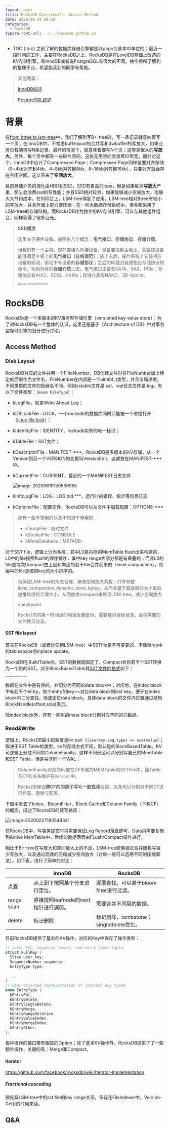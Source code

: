 ```yaml
---
layout: post
title: RocksDB Overview(1)——Access Method
date: 2020-06-19 09:58
categories:
  - RocksDB
typora-root-url: ../../layamon.github.io
---
```

* TOC
{:toc}
之前了解的数据库存储引擎都是以page为基本IO单位的；最近一段时间的工作，主要在RocksDB之上，RocksDB是在LevelDB基础上改造的KV存储引擎，和InnoDB或者说PostgreSQL有很大的不同。抽空将所了解到的整理于此，希望能读到的同学有帮助。

> 其他两篇：
>
> [InnoDB综述](http://liuyangming.tech/07-2019/InnoDB-overview.html)
>
> [PostgreSQL综述](http://liuyangming.tech/07-2018/PostgreSQL-Overview.html)

# 背景

在[from btree to lsm-tree](http://liuyangming.tech/12-2019/leveldb.html)中，我们了解到写B+-tree时，写一条记录就意味着写一个页；在InnoDB中，不考虑bufferpool的合并写和dwbuffer的写放大，如果业务负载随机写N条记录，最坏的情况下，就意味着要写N个页；这带来很大的**写放大**。另外，每个页中都有一些碎片空间，这些无用空间会浪费IO带宽，而针对这个，InnoDB中设计了Compressed Page；Compressed Page同样是要对齐存储（0~4kb对齐到4kb，4~8kb对齐到8kb，8~16kb对齐到16kb），只要对齐就会存在空闲空间。这又带来了**空间放大**。

目前存储介质的演化由HDD到SSD，SSD有更高的iops，但是如果每次**写放大**严重，那么会浪费ssd的写性能；并且SSD相对较贵，如果能够减小空间放大，能够大大节约成本。在SSD之上，LSM-tree得到了应用，LSM-tree相对Btree有较小的写放大，并且存储上更方便压缩；在一些大数据存储系统中，很多都采用了LSM-tree的存储结构。而RocksDB作为独立的KV存储引擎，可以与其他组件组合，同样获得了很多目光。

> **SSD概念**
>
> 这里关于硬件设备，搞明白几个概念：**电气接口**、**存储协议**、**存储介质**。
>
> 当我们有一个主机，现在要接入外接设备，设备要插到主板上，需要该设备能够满足主板上的**电气接口（总线规范）**；插上去后，操作系统上安装相应设备的驱动，驱动中有设备的**存储协议**；之后的IO就封装成相应存储协议的命令，写到外存的**存储介质**上去。电气接口主要有SATA、SAS、PCIe；存储协议有AHCI、SCSI、NVMe；存储介质有NAND、3D-Xpoint。
>
> <img src="/image/rocksdb-overview/ssd-overview.png" alt="image-20200621101610711" style="zoom: 50%;" />

# RocksDB

RocksDb是一个多版本的KV事务型存储引擎（versioned key-value store）；为了对RocksDB有一个整体的认识，这里还是基于《Architecture of DB》中对事务型存储引擎的划分进行讨论。

## Access Method

### Disk Layout

RocksDB对应的文件共用一个FilteNumber，DB创建文件时将FileNumber加上特定的后缀作为文件名，FileNumber在内部是一个uint64_t类型，并且全局递增。不同类型的文件的拓展名不同，例如sstable文件是.sst，wal日志文件是.log。有以下文件类型：（`enum FileType`）：

+ kLogFile，就是Write Ahead Log；

+ kDBLockFile : LOCK，一个rocksdb的数据库同时只能被一个进程打开（[linux file lock](https://gavv.github.io/articles/file-locks/)）；

+ kIdentityFile：IDENTITY，rocksdb实例的唯一标识；

+ kTableFile：SST文件；

+ kDescriptorFile：MANIFEST-***，RocksDB是多版本的KV存储，从一个Version到另一个VERSION的变更叫VersionEdit，这都放在MANIFEST-\*\*\*中。

+ kCurrentFile：CURRENT，最近的一个MANIFEST日志文件

  ![image-20200619150536955](/image/rocksdb-overview/current.png)

+ kInfoLogFile：LOG，LOG.old.***，运行时的错误、统计等信息日志

+ kOptionsFile：配置文件，RocksDB可以从文件中加载配置：OPTIONS-***

> 还有一些不常用的以及不知道干嘛用的...
>
> + kTempFile：临时文件
> + kSocketFile：CONSOLE
> + kMetaDatabase：METADB-

对于SST file，逻辑上分为多层；其中L0是内存的MemTable flush出来构建的，L0中的file按照flush的顺序排序，其中key range大部分都是有重叠的；而非L0的file是每次Compact由上层和本层的若干file合并而来的（level compaction），每层中的file是按照key的大小排序的。

> 为保证LSM-tree的形态合理，确保空间放大系数；打开参数level_compaction_dynamic_level_bytes，从而会基于最底层的大小反向逆推每层的合理大小，从而触发compact来修正LSM-tree。减小空间放大

> checkpoint
>
> RocksDB的某一时间点的物理全量备份，需要提供目标目录，会将需要的文件拷贝过去。

#### SST file layout

首先在RocksDB（或者说任何LSM-tree）中SSTfile是不可变更的，不像Btree中的tablespace会inplace update。

RocksDB在BuildTable后，SST的数据就固定了，Compact会将若干个SST转换为一个新的SST。对于BlockBasedTable其[SST文件的格式](https://github.com/facebook/rocksdb/wiki/Rocksdb-BlockBasedTable-Format)如下：

<img src="/image/rocksdb-overview/blockbasedsst.png" alt="image-20200622183213243" style="zoom:33%;" />

数据在文件中是有序的，并切分为不同的data block中；对应地，在index block中有若干个entry，每个entry的key>=对应data block的last key，便于在index block中二分查找，快速定位data block。具体data block的文件内位置通过结构BlockHandle(offset,size)表示。

除index block外，还有一些别的meta block分别对应不同的元数据。

### Read&Write

逻辑上，RocksDB最小的粒度是kv pair（`(userkey,seq,type) => uservalue`）；取决于SST Table的类型，kv的存储方式不同，默认是的BlockBasedTable。KV可逻辑上分成不同的ColumnFamily，这样不同分区可以分别写自己的MemTable和SST Table，但是共享同一个WAL；

> ColumnFamily对应的kv放在CF专属的MEMTable和SSTFile中，而Table与CF的关系维护在`Version`中。
>
> RocksDB保证**跨CF的的原子写**和**一致性读**快照，以及可以分别对不同CF进行挂载、删除与配置。

下图中省去了Index、BloomFilter、Block Cache和Column Family（下称CF）的概念，描述了RocksDB的读写路径：

![image-20200227180548341](/image/2020-0227-rocksdb-overview.png)

在RocksDB中，写事务提交时只需要保证Log Record落盘即可，Data只需要复制到Active MemTable中，后续的数据落盘由FLush/Compact操作进行。

相比于B+-tree在写放大和空间放大上的不足，LSM-tree能够通过合并随机写减少写放大，以及通过高效的压缩减少空间放大（对每一层可以选用不同的压缩算法）。如下表，进行了简单的对比：

|            | InnoDB                               | RocksDB                                  |
| ---------- | ------------------------------------ | ---------------------------------------- |
| 点查       | 从上到下按照某个分支进行定位。       | 逐层查找，可以基于bloom filter进行过滤。 |
| range scan | 直接按照leafnode的next指针进行遍历。 | 需要合并不同层的数据。                   |
| delete     | 标记删除                             | 标记删除，tombstone；singledelete优化。  |

目前RocksDB提供了基本的KV操作，对应的Key中保存了操作类型：

```cpp
// <user key, sequence number, and entry type> tuple.
struct FullKey {
  Slice user_key;
  SequenceNumber sequence;
  EntryType type;
  
  ...
}
// User-oriented representation of internal key types.
enum EntryType {
  kEntryPut,
  kEntryDelete,
  kEntrySingleDelete,
  kEntryMerge,
  kEntryRangeDeletion,
  kEntryValueIndex,
  kEntryMergeIndex,
  kEntryOther,
};
```

每种操作的接口带有相应的Option；除了基本KV操作外，RocksDB提供了了一些额外操作，关键的有：Merge和Compact。

#### Iterator

https://github.com/facebook/rocksdb/wiki/Iterator-Implementation

##### Fractional cascading

预先将LSM-tree中的sst file的key range关系，保存在FileIndexer中。Version-Get()的时候来读。





## Q&A



